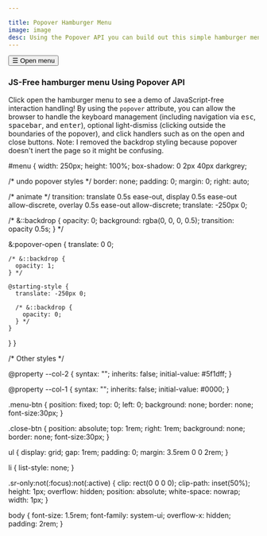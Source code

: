 ```yaml
---

title: Popover Hamburger Menu
image: image
desc: Using the Popover API you can build out this simple hamburger menu with no javascript. 
---
```


<html-code>
 <button class="menu-btn" popovertarget="menu">
  <span>&#9776;</span>
  <span class="sr-only">Open menu</span>
</button>

<nav popover id="menu">
  <button class="close-btn" popovertarget="menu" popovertargetaction="hide">
    <span aria-hidden="true">&#10006;</span>
    <span class="sr-only">Close menu</span>
  </button>
  <ul>
    <li><a href="#">Falcon 9</a></li>
    <li><a href="#">Saturn 5</a></li>
    <li><a href="#">Starship</a></li>
    <li><a href="#">Atlas</a></li>
    <li><a href="#">New Glen</a></li>
  </ul>
</nav>
<h3>JS-Free hamburger menu Using Popover API</h3>
<p>Click open the hamburger menu to see a demo of JavaScript-free interaction handling! By using the <code>popover</code> attribute, you can allow the browser to handle the keyboard management (including navigation via <kbd>esc</kbd>, <kbd>spacebar</kbd>, and <kbd>enter</kbd>), optional light-dismiss (clicking outside the boundaries of the popover), and click handlers such as on the open and close buttons. Note: I removed the backdrop styling because popover doesn't inert the page so it might be confusing.</p>
</html-code>
<css-code>
#menu {
  width: 250px;
  height: 100%;
  box-shadow: 0 2px 40px darkgrey;
   
  /*  undo popover styles  */
  border: none;
  padding: 0;
  margin: 0;
  right: auto;

  /*  animate  */
  transition: translate 0.5s ease-out, display 0.5s ease-out allow-discrete,
    overlay 0.5s ease-out allow-discrete;
  translate: -250px 0;

  /*   &::backdrop {
    opacity: 0;
    background: rgba(0, 0, 0, 0.5);
    transition: opacity 0.5s;
  } */

  &:popover-open {
    translate: 0 0;

    /* &::backdrop {
      opacity: 1;
    } */

    @starting-style {
      translate: -250px 0;

      /* &::backdrop {
        opacity: 0;
      } */
    }
  }
}

/* Other styles */

@property --col-2 {
  syntax: "<color>";
  inherits: false;
  initial-value: #5f1dff;
}

@property --col-1 {
  syntax: "<color>";
  inherits: false;
  initial-value: #0000;
}

.menu-btn {
  position: fixed;
  top: 0;
  left: 0;
  background: none;
  border: none;
  font-size:30px;
}

.close-btn {
  position: absolute;
  top: 1rem;
  right: 1rem;
  background: none;
  border: none;
   font-size:30px;
}

ul {
  display: grid;
  gap: 1rem;
  padding: 0;
  margin: 3.5rem 0 0 2rem;
}

li {
  list-style: none;
}

.sr-only:not(:focus):not(:active) {
  clip: rect(0 0 0 0);
  clip-path: inset(50%);
  height: 1px;
  overflow: hidden;
  position: absolute;
  white-space: nowrap;
  width: 1px;
}

body {
  font-size: 1.5rem;
  font-family: system-ui;
  overflow-x: hidden;
  padding: 2rem;
}
</css-code>
